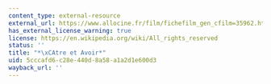 ```yaml
---
content_type: external-resource
external_url: https://www.allocine.fr/film/fichefilm_gen_cfilm=35962.html
has_external_license_warning: true
license: https://en.wikipedia.org/wiki/All_rights_reserved
status: ''
title: "*\xCAtre et Avoir*"
uid: 5cccafd6-c28e-440d-8a58-a1a2d1e600d3
wayback_url: ''
---
```

